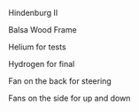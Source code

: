Hindenburg II 

Balsa Wood Frame 

Helium for tests

Hydrogen for final 

Fan on the back for steering 

Fans on the side for up and down 

